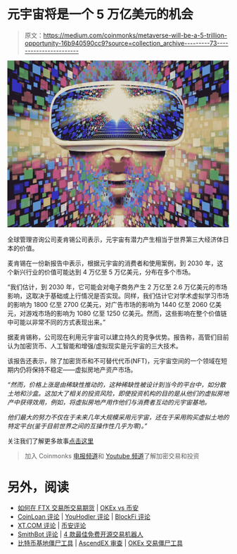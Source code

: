 # 元宇宙将是一个 5 万亿美元的机会

> 原文：<https://medium.com/coinmonks/metaverse-will-be-a-5-trillion-opportunity-16b940590cc9?source=collection_archive---------73----------------------->

![](img/7c4559de97aab763bf612c7ea0f2233f.png)

全球管理咨询公司麦肯锡公司表示，元宇宙有潜力产生相当于世界第三大经济体日本的价值。

麦肯锡在一份新报告中表示，根据元宇宙的消费者和使用案例，到 2030 年，这个新兴行业的价值可能达到 4 万亿至 5 万亿美元，分布在多个市场。

“我们估计，到 2030 年，它可能会对电子商务产生 2 万亿至 2.6 万亿美元的市场影响，这取决于基础或上行情况是否实现。同样，我们估计它对学术虚拟学习市场的影响为 1800 亿至 2700 亿美元，对广告市场的影响为 1440 亿至 2060 亿美元，对游戏市场的影响为 1080 亿至 1250 亿美元。然而，这些影响在整个价值链中可能以非常不同的方式表现出来。”

据麦肯锡称，公司现在利用元宇宙可以建立持久的竞争优势。报告称，高管们目前认为加密货币、人工智能和增强/虚拟现实是元宇宙的三大技术。

该报告还表示，除了加密货币和不可替代代币(NFT)，元宇宙空间的一个领域在短期内仍将保持不稳定——虚拟房地产资产市场。

*“然而，价格上涨是由稀缺性推动的，这种稀缺性被设计到当今的平台中，如分散土地和沙盒。这加大了相关的投资风险，即使投资机构的目的是从他们的虚拟房地产中获得效用，例如，将虚拟房地产用作他们与消费者互动的元宇宙基地。*

*他们最大的努力不仅在于未来几年大规模采用元宇宙，还在于采用购买虚拟土地的特定平台(鉴于目前世界之间的互操作性几乎为零)。”*

关注我们了解更多故事[点击这里](http://t.me/etellworld)

> 加入 Coinmonks [电报频道](https://t.me/coincodecap)和 [Youtube 频道](https://www.youtube.com/c/coinmonks/videos)了解加密交易和投资

# 另外，阅读

*   [如何在 FTX 交易所交易期货](https://coincodecap.com/ftx-futures-trading) | [OKEx vs 币安](https://coincodecap.com/okex-vs-binance)
*   [CoinLoan 评论](https://coincodecap.com/coinloan-review) | [YouHodler 评论](/coinmonks/youhodler-4-easy-ways-to-make-money-98969b9689f2) | [BlockFi 评论](https://coincodecap.com/blockfi-review)
*   [XT.COM 评论](https://coincodecap.com/profittradingapp-for-binance) | [币安评论](https://coincodecap.com/xt-com-review)
*   [SmithBot 评论](https://coincodecap.com/smithbot-review) | [4 款最佳免费开源交易机器人](https://coincodecap.com/free-open-source-trading-bots)
*   [比特币基地僵尸工具](/coinmonks/coinbase-bots-ac6359e897f3) | [AscendEX 审查](/coinmonks/ascendex-review-53e829cf75fa) | [OKEx 交易僵尸工具](/coinmonks/okex-trading-bots-234920f61e60)